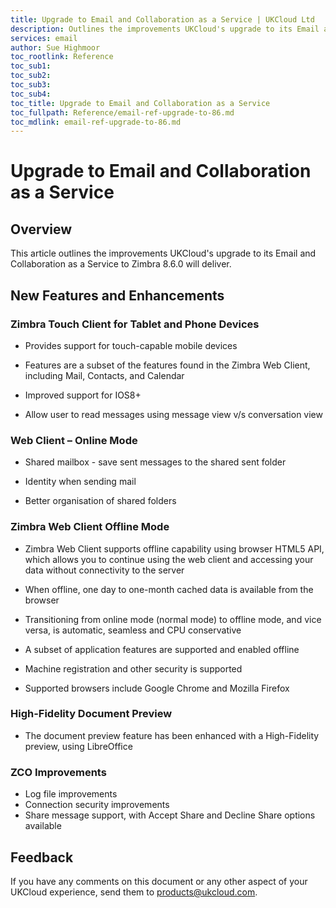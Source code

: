 ```yaml
---
title: Upgrade to Email and Collaboration as a Service | UKCloud Ltd
description: Outlines the improvements UKCloud's upgrade to its Email and Collaboration as a Service to Zimbra 8.6.0 will deliver
services: email
author: Sue Highmoor
toc_rootlink: Reference
toc_sub1: 
toc_sub2:
toc_sub3:
toc_sub4:
toc_title: Upgrade to Email and Collaboration as a Service
toc_fullpath: Reference/email-ref-upgrade-to-86.md
toc_mdlink: email-ref-upgrade-to-86.md
---
```


# Upgrade to Email and Collaboration as a Service

## Overview

This article outlines the improvements UKCloud's upgrade to its Email and Collaboration as a Service to Zimbra 8.6.0 will deliver.

## New Features and Enhancements

### Zimbra Touch Client for Tablet and Phone Devices

- Provides support for touch-capable mobile devices

- Features are a subset of the features found in the Zimbra Web Client, including Mail, Contacts, and Calendar

- Improved support for IOS8+

- Allow user to read messages using message view v/s conversation view

### Web Client – Online Mode

- Shared mailbox - save sent messages to the shared sent folder

- Identity when sending mail

- Better organisation of shared folders

### Zimbra Web Client Offline Mode

- Zimbra Web Client supports offline capability using browser HTML5 API, which allows you to continue using the web client and accessing your data without connectivity to the server

- When offline, one day to one-month cached data is available from the browser

- Transitioning from online mode (normal mode) to offline mode, and vice versa, is automatic, seamless and CPU conservative

- A subset of application features are supported and enabled offline

- Machine registration and other security is supported

- Supported browsers include Google Chrome and Mozilla Firefox

### High-Fidelity Document Preview

- The document preview feature has been enhanced with a High-Fidelity preview, using LibreOffice

### ZCO Improvements

- Log file improvements
- Connection security improvements
- Share message support, with Accept Share and Decline Share options available

## Feedback

If you have any comments on this document or any other aspect of your UKCloud experience, send them to <products@ukcloud.com>.